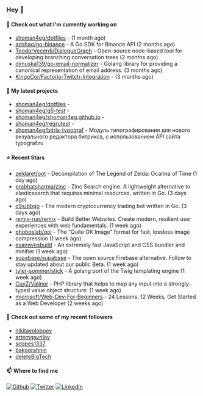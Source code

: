 ### Hey 👋

#### 👷 Check out what I'm currently working on

- [shoman4eg/dotfiles](https://github.com/shoman4eg/dotfiles) -  (1 month ago)
- [adshao/go-binance](https://github.com/adshao/go-binance) - A Go SDK for Binance API (2 months ago)
- [TeodorVecerdi/DialogueGraph](https://github.com/TeodorVecerdi/DialogueGraph) - Open-source node-based tool for developing branching conversation trees (2 months ago)
- [dimuska139/go-email-normalizer](https://github.com/dimuska139/go-email-normalizer) - Golang library for providing a canonical representation of email address. (3 months ago)
- [KingoCor/Factorio-Twitch-Integration](https://github.com/KingoCor/Factorio-Twitch-Integration) -  (3 months ago)

#### 🌱 My latest projects

- [shoman4eg/dotfiles](https://github.com/shoman4eg/dotfiles) - 
- [shoman4eg/g5-test](https://github.com/shoman4eg/g5-test) - 
- [shoman4eg/shoman4eg.github.io](https://github.com/shoman4eg/shoman4eg.github.io) - 
- [shoman4eg/regrutest](https://github.com/shoman4eg/regrutest) - 
- [shoman4eg/bitrix-typograf](https://github.com/shoman4eg/bitrix-typograf) - Модуль типографирования для нового визуального редактора битрикса, с использованием API сайта typograf.ru

#### ⭐ Recent Stars

- [zeldaret/oot](https://github.com/zeldaret/oot) - Decompilation of The Legend of Zelda: Ocarina of Time (1 day ago)
- [prabhatsharma/zinc](https://github.com/prabhatsharma/zinc) - Zinc Search engine. A lightweight alternative to elasticsearch that requires minimal resources, written in Go. (3 days ago)
- [c9s/bbgo](https://github.com/c9s/bbgo) - The modern cryptocurrency trading bot written in Go. (3 days ago)
- [remix-run/remix](https://github.com/remix-run/remix) - Build Better Websites. Create modern, resilient user experiences with web fundamentals. (1 week ago)
- [phoboslab/qoi](https://github.com/phoboslab/qoi) - The “Quite OK Image” format for fast, lossless image compression (1 week ago)
- [evanw/esbuild](https://github.com/evanw/esbuild) - An extremely fast JavaScript and CSS bundler and minifier (1 week ago)
- [supabase/supabase](https://github.com/supabase/supabase) - The open source Firebase alternative. Follow to stay updated about our public Beta. (1 week ago)
- [tyler-sommer/stick](https://github.com/tyler-sommer/stick) - A golang port of the Twig templating engine (1 week ago)
- [CuyZ/Valinor](https://github.com/CuyZ/Valinor) - PHP library that helps to map any input into a strongly-typed value object structure. (1 week ago)
- [microsoft/Web-Dev-For-Beginners](https://github.com/microsoft/Web-Dev-For-Beginners) - 24 Lessons, 12 Weeks, Get Started as a Web Developer (2 weeks ago)

#### 👯 Check out some of my recent followers

- [nikitavoloboev](https://github.com/nikitavoloboev)
- [artemgavrilov](https://github.com/artemgavrilov)
- [scopes1337](https://github.com/scopes1337)
- [bakoorahnin](https://github.com/bakoorahnin)
- [deleteBigTech](https://github.com/deleteBigTech)


#### 📫 Where to find me
<p>
<a href="https://github.com/shoman4eg" target="_blank"><img alt="Github" src="https://img.shields.io/badge/GitHub-%2312100E.svg?&style=for-the-badge&logo=Github&logoColor=white" /></a>
<a href="https://twitter.com/shoman4eg" target="_blank"><img alt="Twitter" src="https://img.shields.io/badge/twitter-%231DA1F2.svg?&style=for-the-badge&logo=twitter&logoColor=white" /></a>
<a href="https://www.linkedin.com/in/artemdubinin/" target="_blank"><img alt="LinkedIn" src="https://img.shields.io/badge/linkedin-%230077B5.svg?&style=for-the-badge&logo=linkedin&logoColor=white" /></a>
</p>
